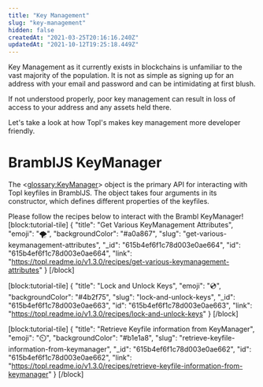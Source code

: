 ```yaml
---
title: "Key Management"
slug: "key-management"
hidden: false
createdAt: "2021-03-25T20:16:16.240Z"
updatedAt: "2021-10-12T19:25:18.449Z"
---
```

Key Management as it currently exists in blockchains is unfamiliar to the vast majority of the population. It is not as simple as signing up for an address with your email and password and can be intimidating at first blush.

If not understood properly, poor key management can result in loss of access to your address and any assets held there.

Let's take a look at how Topl's makes key management more developer friendly. 

# BramblJS KeyManager 
The <<glossary:KeyManager>> object is the primary API for interacting with Topl keyfiles in BramblJS. The object takes four arguments in its constructor, which defines different properties of the keyfiles. 

Please follow the recipes below to interact with the Brambl KeyManager!
[block:tutorial-tile]
{
  "title": "Get Various KeyManagement Attributes",
  "emoji": "🌪️",
  "backgroundColor": "#a0a867",
  "slug": "get-various-keymanagement-attributes",
  "_id": "615b4ef6f1c78d003e0ae664",
  "id": "615b4ef6f1c78d003e0ae664",
  "link": "https://topl.readme.io/v1.3.0/recipes/get-various-keymanagement-attributes"
}
[/block]

[block:tutorial-tile]
{
  "title": "Lock and Unlock Keys",
  "emoji": "💿",
  "backgroundColor": "#4b2f75",
  "slug": "lock-and-unlock-keys",
  "_id": "615b4ef6f1c78d003e0ae663",
  "id": "615b4ef6f1c78d003e0ae663",
  "link": "https://topl.readme.io/v1.3.0/recipes/lock-and-unlock-keys"
}
[/block]

[block:tutorial-tile]
{
  "title": "Retrieve Keyfile information from KeyManager",
  "emoji": "⏲️",
  "backgroundColor": "#b1e1a8",
  "slug": "retrieve-keyfile-information-from-keymanager",
  "_id": "615b4ef6f1c78d003e0ae662",
  "id": "615b4ef6f1c78d003e0ae662",
  "link": "https://topl.readme.io/v1.3.0/recipes/retrieve-keyfile-information-from-keymanager"
}
[/block]